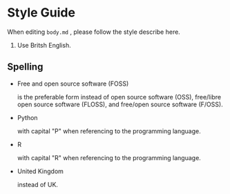 # Style Guide

When editing `body.md` , please follow the style describe here.

1. Use Britsh English.

## Spelling

- Free and open source software (FOSS)

  is the preferable form instead of
  open source software (OSS),
  free/libre open source software (FLOSS), and
  free/open source software (F/OSS).

- Python

  with capital "P"  when referencing to the programming language.

- R

  with capital "R" when referencing to the programming language.

- United Kingdom

  instead of UK.